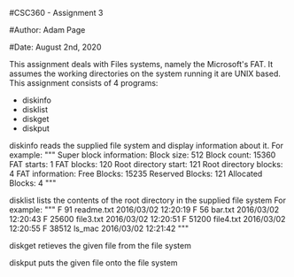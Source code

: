 #CSC360 - Assignment 3

#Author: Adam Page

#Date: August 2nd, 2020

This assignment deals with Files systems, namely the Microsoft's FAT.
It assumes the working directories on the system running it are UNIX based.
This assignment consists of 4 programs:
- diskinfo
- disklist
- diskget
- diskput

diskinfo reads the supplied file system and display information about it.
For example:
  """
  Super block information: 
  Block size: 512
  Block count: 15360
  FAT starts: 1
  FAT blocks: 120
  Root directory start: 121
  Root directory blocks: 4
  FAT information: 
  Free Blocks: 15235
  Reserved Blocks: 121
  Allocated Blocks: 4
  """

disklist lists the contents of the root directory in the supplied file system
For example:
  """
  F 91 readme.txt 2016/03/02 12:20:19
  F 56 bar.txt 2016/03/02 12:20:43
  F 25600 file3.txt 2016/03/02 12:20:51
  F 51200 file4.txt 2016/03/02 12:20:55
  F 38512 ls_mac 2016/03/02 12:21:42
  """

diskget retieves the given file from the file system

diskput puts the given file onto the file system
